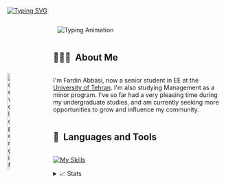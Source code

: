 
[![Typing SVG](https://readme-typing-svg.demolab.com?font=Georgia&duration=2002&pause=100&color=1C5483&multiline=true&width=500&height=80&lines=Fardin+Abbasi;Researcher+%7C+Teaching+Assistant+%7C+EE+Student;AI+%7C+Fintech+%7C+Decision+Making)](https://git.io/typing-svg)

<div style="display:flex; flex-direction:row; align-items:center;">
  <p><img align="left" width="25%" height="25%" src="./Images/developer1.gif" alt="developergif" style="margin-right: 20px;"></p>
  <div style="display:flex; flex-direction:column; margin-bottom: 100px;">
    <p><img src="https://readme-typing-svg.demolab.com?font=Lato&size=18&weight=500&duration=2000&pause=100&color=36BCF7FF&multiline=true&width=400&height=75&repeat=false&lines=Giorgio+Carbone;M.Sc.+Data+Science+%7C+B.Sc.+Chemistry;AI+%7C+Computer+Vision+%7C+Generative+AI" alt="Typing Animation" hspace="10" height="auto"></p>


## 👨🏻‍💻 &nbsp;About Me
I'm Fardin Abbasi, now a senior student in EE at the [University of Tehran](https://ut.ac.ir/en). I'm also studying Management as a minor program. I've so far had a very pleasing time during my undergraduate studies, and am currently seeking more opportunities to grow and influence my community.

## 🚀 &nbsp;Languages and Tools
[![My Skills](https://skillicons.dev/icons?i=py,r,matlab,cpp,c,tensorflow,pytorch,vscode,visualstudio,latex&perline=10)](https://skillicons.dev)

<details>
<summary>📈 Stats</summary>
<br>

![](http://github-profile-summary-cards.vercel.app/api/cards/profile-details?username=fardinabbasi&theme=nord_bright) 

![](http://github-profile-summary-cards.vercel.app/api/cards/repos-per-language?username=fardinabbasi&theme=nord_bright) 
![](http://github-profile-summary-cards.vercel.app/api/cards/most-commit-language?username=fardinabbasi&theme=nord_bright)

<!--
**shabihish/shabihish** is a ✨ _special_ ✨ repository because its `README.md` (this file) appears on your GitHub profile.

Here are some ideas to get you started:

- 🔭 I’m currently working on ...
- 🌱 I’m currently learning ...
- 👯 I’m looking to collaborate on ...
- 🤔 I’m looking for help with ...
- 💬 Ask me about ...
- 📫 How to reach me: ...
- 😄 Pronouns: ...
- ⚡ Fun fact: ...
-->
